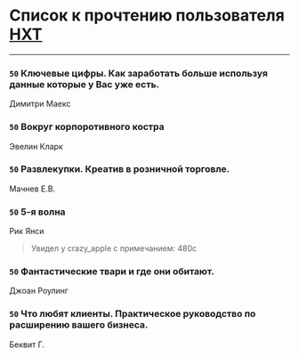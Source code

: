 # Список к прочтению пользователя [HXT](https://www.facebook.com/app_scoped_user_id/100002563462782/)
---

### `50` Ключевые цифры. Как заработать больше используя данные которые у Вас уже есть.
Димитри Маекс

### `50` Вокруг корпоротивного костра
Эвелин Кларк

### `50` Развлекупки. Креатив в розничной торговле.
Мачнев Е.В.

### `50` 5-я волна
Рик Янси
> Увидел у crazy_apple с примечанием: 480с

### `50` Фантастические твари и где они обитают.
Джоан Роулинг

### `50` Что любят клиенты. Практическое руководство по расширению вашего бизнеса.
Беквит Г.

